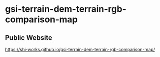 # gsi-terrain-dem-terrain-rgb-comparison-map
## Public Website
https://shi-works.github.io/gsi-terrain-dem-terrain-rgb-comparison-map/
